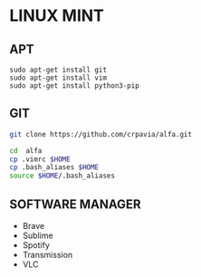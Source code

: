 
# LINUX MINT

## APT
```
sudo apt-get install git
sudo apt-get install vim
sudo apt-get install python3-pip
```

## GIT
```bash
git clone https://github.com/crpavia/alfa.git

cd  alfa
cp .vimrc $HOME
cp .bash_aliases $HOME
source $HOME/.bash_aliases
```

## SOFTWARE MANAGER
- Brave
- Sublime
- Spotify
- Transmission
- VLC

